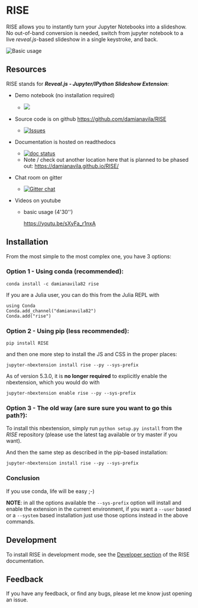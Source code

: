 # RISE

RISE allows you to instantly turn your Jupyter Notebooks into a
slideshow. No out-of-band conversion is needed, switch from jupyter
notebook to a live *reveal.js*-based slideshow in a single keystroke,
and back.

![Basic usage](https://media.giphy.com/media/3oxHQtTxAaZwMOHr9u/giphy.gif)

## Resources
RISE stands for
***Reveal.js - Jupyter/IPython Slideshow Extension***:

* Demo notebook (no installation required)
  * [![](https://mybinder.org/badge.svg)](https://mybinder.org/v2/gh/damianavila/RISE/master?filepath=examples%2FREADME.ipynb)

* Source code is on github <https://github.com/damianavila/RISE>
  * [![Issues](http://img.shields.io/github/issues/damianavila/RISE.svg)](https://github.com/damianavila/RISE/issues)

* Documentation is hosted on readthedocs
  * [![doc status](https://readthedocs.org/projects/rise/badge)](http://rise.readthedocs.io/)
  * Note / check out another location here that is planned to be phased out: <https://damianavila.github.io/RISE/>

* Chat room on gitter
  * [![Gitter chat](https://badges.gitter.im/damianavila/RISE.png)](https://gitter.im/damianavila/RISE "Gitter chat")

* Videos on youtube
  * basic usage (4'30'')

    <https://youtu.be/sXyFa_r1nxA>


## Installation

From the most simple to the most complex one, you have 3 options:

### Option 1 - Using conda (recommended):

```
conda install -c damianavila82 rise
```

If you are a Julia user, you can do this from the Julia REPL with
```
using Conda
Conda.add_channel("damianavila82")
Conda.add("rise")
```

### Option 2 - Using pip (less recommended):

```
pip install RISE
```

and then one more step to install the JS and CSS in the proper places:

```
jupyter-nbextension install rise --py --sys-prefix
```

As of version 5.3.0, it is **no longer required** to explicitly enable
the nbextension, which you would do with

```
jupyter-nbextension enable rise --py --sys-prefix
```

### Option 3 - The old way (are sure sure you want to go this path?):

To install this nbextension, simply run ``python setup.py install`` from the
*RISE* repository (please use the latest tag available or try master if you want).

And then the same step as described in the pip-based installation:

```
jupyter-nbextension install rise --py --sys-prefix
```

### Conclusion

If you use conda, life will be easy ;-)

**NOTE**: in all the options available the `--sys-prefix` option will install and
enable the extension in the current environment, if you want a `--user` based or a
`--system` based installation just use those options instead in the above commands.

## Development

To install RISE in development mode, see the
[Developer section](https://damianavila.github.io/RISE/dev/develop.html) of the RISE
documentation.

## Feedback

If you have any feedback, or find any bugs, please let me know just opening
an issue.
